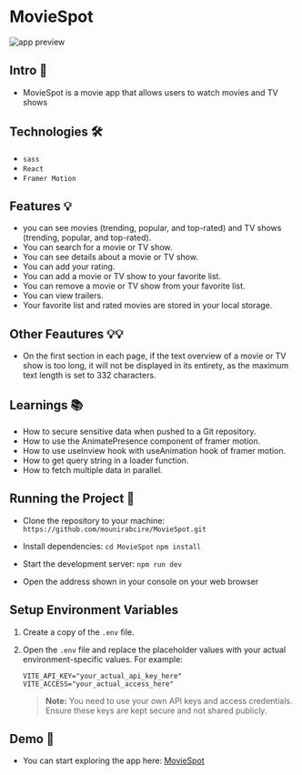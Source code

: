 # MovieSpot

<div>
    <img src='./src/assets/app.png' alt="app preview">
</div>

## Intro 🚀

-   MovieSpot is a movie app that allows users to watch movies and TV shows

## Technologies 🛠️

-   `sass`
-   `React`
-   `Framer Motion`

## Features 💡

-   you can see movies (trending, popular, and top-rated) and TV shows (trending, popular, and top-rated).
-   You can search for a movie or TV show.
-   You can see details about a movie or TV show.
-   You can add your rating.
-   You can add a movie or TV show to your favorite list.
-   You can remove a movie or TV show from your favorite list.
-   You can view trailers.
-   Your favorite list and rated movies are stored in your local storage.

## Other Feautures 💡💡

-   On the first section in each page, if the text overview of a movie or TV show is too long, it will not be displayed in its entirety, as the maximum text length is set to 332 characters.

## Learnings 📚

-   How to secure sensitive data when pushed to a Git repository.
-   How to use the AnimatePresence component of framer motion.
-   How to use useInview hook with useAnimation hook of framer motion.
-   How to get query string in a loader function.
-   How to fetch multiple data in parallel.

## Running the Project 🚦

-   Clone the repository to your machine: `https://github.com/mounirabcire/MovieSpot.git`

-   Install dependencies: `cd MovieSpot` `npm install`

-   Start the development server: `npm run dev`

-   Open the address shown in your console on your web browser

## Setup Environment Variables

1. Create a copy of the `.env` file.
2. Open the `.env` file and replace the placeholder values with your actual environment-specific values. For example:

    ```env
    VITE_API_KEY="your_actual_api_key_here"
    VITE_ACCESS="your_actual_access_here"
    ```

    > **Note:** You need to use your own API keys and access credentials. Ensure these keys are kept secure and not shared publicly.

## Demo 📸

-   You can start exploring the app here: [MovieSpot](http://moviesspot.vercel.app "MovieSpot")
